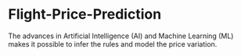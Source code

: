 # Flight-Price-Prediction
The advances in Artificial Intelligence (AI) and Machine Learning (ML) makes it possible to infer the rules and model the price variation.
